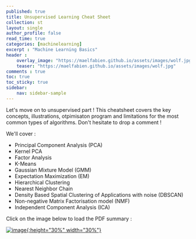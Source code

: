 ```yaml
---
published: true
title: Unsupervised Learning Cheat Sheet
collection: st
layout: single
author_profile: false
read_time: true
categories: [machinelearning]
excerpt : "Machine Learning Basics"
header :
    overlay_image: "https://maelfabien.github.io/assets/images/wolf.jpg"
    teaser: "https://maelfabien.github.io/assets/images/wolf.jpg"
comments : true
toc: true
toc_sticky: true
sidebar:
    nav: sidebar-sample
---
```


Let's move on to unsupervised part ! This cheatsheet covers the key concepts, illustrations, otpimisaton program and limitations for the most common types of algorithms. Don't hesitate to drop a comment !

We'll cover :
- Principal Component Analysis (PCA)
- Kernel PCA
- Factor Analysis
- K-Means
- Gaussian Mixture Model (GMM)
- Expectation Maximization (EM)
- Hierarchical Clustering
- Nearest Neighbor Chain
- Density Based Spatial Clustering of Applications with noise (DBSCAN)
- Non-negative Matrix Factorisation model (NMF)
- Independent Component Analysis (ICA)

Click on the image below to load the PDF summary : 

<a href="https://github.com/maelfabien/Machine_Learning_Tutorials/blob/master/Images/unsupervised.pdf">![image](https://maelfabien.github.io/assets/images/unsup.jpg){:height="30%" width="30%"}</a>

